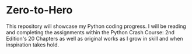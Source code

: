 # Zero-to-Hero
This repository will showcase my Python coding progress. I will be reading and completing the assignments within the Python Crash Course: 2nd Edition's 20 Chapters as well as original works as I grow in skill and when inspiration takes hold.
